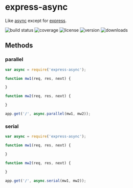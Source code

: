 # express-async

Like [async] except for [express].

![build status](http://img.shields.io/travis/izaakschroeder/express-async.svg?style=flat&branch=master)
![coverage](http://img.shields.io/coveralls/izaakschroeder/express-async.svg?style=flat&branch=master)
![license](http://img.shields.io/npm/l/express-async.svg?style=flat)
![version](http://img.shields.io/npm/v/express-async.svg?style=flat)
![downloads](http://img.shields.io/npm/dm/express-async.svg?style=flat)

## Methods

### parallel

```javascript
var async = require('express-async');

function mw1(req, res, next) {

}

function mw2(req, res, next) {

}

app.get('/', async.parallel(mw1, mw2));
```

### serial

```javascript
var async = require('express-async');

function mw1(req, res, next) {

}

function mw2(req, res, next) {

}

app.get('/', async.serial(mw1, mw2));
```

[express]: http://expressjs.com/
[async]: https://github.com/caolan/async
